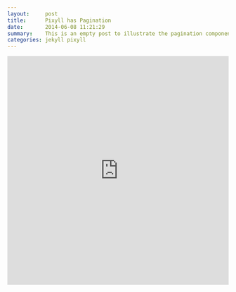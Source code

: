 ```yaml
---
layout:     post
title:      Pixyll has Pagination
date:       2014-06-08 11:21:29
summary:    This is an empty post to illustrate the pagination component with Pixyll.
categories: jekyll pixyll
---
```


<iframe width="100%" height="520" frameborder="0" src="https://carlocorsato.cartodb.com/viz/f73d4e00-26aa-11e6-9d3f-0e31c9be1b51/embed_map" allowfullscreen webkitallowfullscreen mozallowfullscreen oallowfullscreen msallowfullscreen></iframe>
